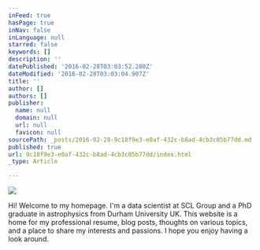 ```yaml
---
inFeed: true
hasPage: true
inNav: false
inLanguage: null
starred: false
keywords: []
description: ''
datePublished: '2016-02-28T03:03:52.280Z'
dateModified: '2016-02-28T03:03:04.907Z'
title: ''
author: []
authors: []
publisher:
  name: null
  domain: null
  url: null
  favicon: null
sourcePath: _posts/2016-02-28-9c18f9e3-e0af-432c-b8ad-4cb3c05b77dd.md
published: true
url: 9c18f9e3-e0af-432c-b8ad-4cb3c05b77dd/index.html
_type: Article

---
```

![](https://the-grid-user-content.s3-us-west-2.amazonaws.com/ea3d8b58-b9f4-40f0-a423-239ba9588098.JPG)

Hi! Welcome to my homepage. I'm a data scientist at SCL Group and a PhD graduate in astrophysics from Durham University UK. This website is a home for my professional resume, blog posts, thoughts on various topics, and a place to share my interests and passions. I hope you enjoy having a look around.
